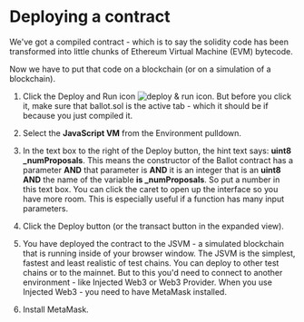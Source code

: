 # Deploying a contract

We've got a compiled contract  - which is to say the solidity code has been transformed into little chunks of Ethereum Virtual Machine (EVM) bytecode.

Now we have to put that code on a blockchain (or on a simulation of a blockchain). 

1. Click the Deploy and Run icon ![deploy & run icon](https://github.com/ethereum/remix-workshops/blob/master/basics/2_deploy_JSVM/images/run.png?raw=true "deploy & run icon").   But before you click it, make sure that ballot.sol is the active tab - which it should be if because you just compiled it.

2. Select the **JavaScript VM** from the Environment pulldown.

3. In the text box to the right of the Deploy button, the hint text says: **uint8 _numProposals**.  This means the constructor of the Ballot contract has a parameter **AND** that parameter is **AND** it is an integer that is an **uint8** **AND** the name of the variable **is _numProposals**.  So put a number in this text box.  You can click the caret to open up the interface so you have more room.  This is especially useful if a function has many input parameters.

4. Click the Deploy button (or the transact button in the expanded view).

5. You have deployed the contract to the JSVM - a simulated blockchain that is running inside of your browser window.  The JSVM is the simplest, fastest  and least realistic of test chains.  You can deploy to other test chains or to the mainnet. But to this you'd need to connect to another environment - like Injected Web3 or Web3 Provider.  When you use Injected Web3 - you need to have MetaMask installed.  

6. Install MetaMask. 
